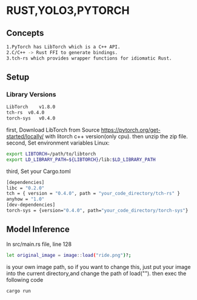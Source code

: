# RUST,YOLO3,PYTORCH

## Concepts

```bash
1.PyTorch has LibTorch which is a C++ API.
2.C/C++ -> Rust FFI to generate bindings.
3.tch-rs which provides wrapper functions for idiomatic Rust.
```

## Setup

### Library Versions	

```bash
LibTorch	v1.8.0
tch-rs	v0.4.0
torch-sys	v0.4.0
```

first, Download LibTorch from Source
https://pytorch.org/get-started/locally/ with litorch c++ version(only cpu).
then unzip the zip file.
second, Set environment variables
Linux:
```bash
export LIBTORCH=/path/to/libtorch
export LD_LIBRARY_PATH=${LIBTORCH}/lib:$LD_LIBRARY_PATH
```
third, Set your Cargo.toml
```bash
[dependencies]
libc = "0.2.0"
tch = { version = "0.4.0", path = "your_code_directory/tch-rs" }
anyhow = "1.0"
[dev-dependencies]
torch-sys = {version="0.4.0", path="your_code_directory/torch-sys"}
```
## Model Inference
In src/main.rs file, line 128    
```bash
let original_image = image::load("ride.png")?;
```
is your own image path, so if you want to change this, just put your image into the current directory,and change the path of load("").
then exec the following code
```bash
cargo run 
```
